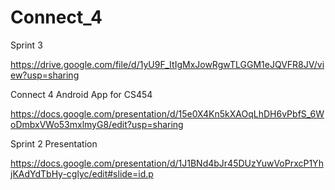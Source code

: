 # Connect_4


Sprint 3

https://drive.google.com/file/d/1yU9F_ItIgMxJowRgwTLGGM1eJQVFR8JV/view?usp=sharing







Connect 4 Android App for CS454

https://docs.google.com/presentation/d/15e0X4Kn5kXAOqLhDH6vPbfS_6WoDmbxVWo53mxlmyG8/edit?usp=sharing


Sprint 2 Presentation

https://docs.google.com/presentation/d/1J1BNd4bJr45DUzYuwVoPrxcP1YhjKAdYdTbHy-cglyc/edit#slide=id.p


